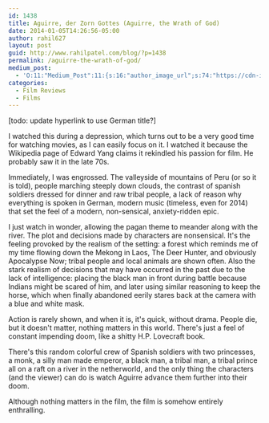 ```yaml
---
id: 1438
title: Aguirre, der Zorn Gottes (Aguirre, the Wrath of God)
date: 2014-01-05T14:26:56-05:00
author: rahil627
layout: post
guid: http://www.rahilpatel.com/blog/?p=1438
permalink: /aguirre-the-wrath-of-god/
medium_post:
  - 'O:11:"Medium_Post":11:{s:16:"author_image_url";s:74:"https://cdn-images-1.medium.com/fit/c/200/200/1*dmbNkD5D-u45r44go_cf0g.png";s:10:"author_url";s:28:"https://medium.com/@rahil627";s:11:"byline_name";N;s:12:"byline_email";N;s:10:"cross_link";s:2:"no";s:2:"id";s:12:"d8922d1d5622";s:21:"follower_notification";s:3:"yes";s:7:"license";s:19:"all-rights-reserved";s:14:"publication_id";s:12:"7a04709b0155";s:6:"status";s:6:"public";s:3:"url";s:90:"https://medium.com/@rahil627/aguirre-der-zorn-gottes-aguirre-the-wrath-of-god-d8922d1d5622";}'
categories:
  - Film Reviews
  - Films
---
```

[todo: update hyperlink to use German title?]

I watched this during a depression, which turns out to be a very good time for watching movies, as I can easily focus on it. I watched it because the Wikipedia page of Edward Yang claims it rekindled his passion for film. He probably saw it in the late 70s.

Immediately, I was engrossed. The valleyside of mountains of Peru (or so it is told), people marching steeply down clouds, the contrast of spanish soldiers dressed for dinner and raw tribal people, a lack of reason why everything is spoken in German, modern music (timeless, even for 2014) that set the feel of a modern, non-sensical, anxiety-ridden epic.

I just watch in wonder, allowing the pagan theme to meander along with the river. The plot and decisions made by characters are nonsensical. It's the feeling provoked by the realism of the setting: a forest which reminds me of my time flowing down the Mekong in Laos, The Deer Hunter, and obviously Apocalypse Now; tribal people and local animals are shown often. Also the stark realism of decisions that may have occurred in the past due to the lack of intelligence: placing the black man in front during battle because Indians might be scared of him, and later using similar reasoning to keep the horse, which when finally abandoned eerily stares back at the camera with a blue and white mask.

Action is rarely shown, and when it is, it's quick, without drama. People die, but it doesn't matter, nothing matters in this world. There's just a feel of constant impending doom, like a shitty H.P. Lovecraft book.

There's this random colorful crew of Spanish soldiers with two princesses, a monk, a silly man made emperor, a black man, a tribal man, a tribal prince all on a raft on a river in the netherworld, and the only thing the characters (and the viewer) can do is watch Aguirre advance them further into their doom.

Although nothing matters in the film, the film is somehow entirely enthralling.